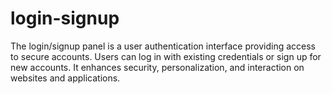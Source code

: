 # login-signup
The login/signup panel is a user authentication interface providing access to secure accounts. Users can log in with existing credentials or sign up for new accounts. It enhances security, personalization, and interaction on websites and applications.
